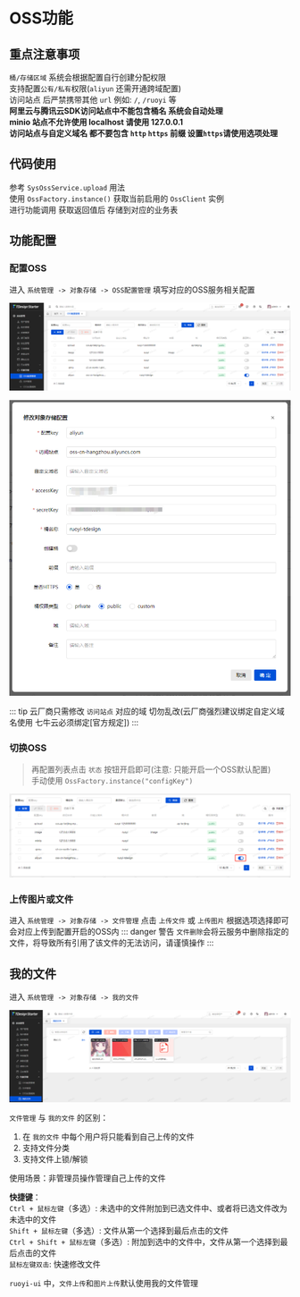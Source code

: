 # OSS功能

## 重点注意事项
`桶/存储区域` 系统会根据配置自行创建分配权限<br/>
支持配置`公有/私有`权限(`aliyun` 还需开通跨域配置)<br/>
访问站点 后严禁携带其他 `url` 例如: `/`, `/ruoyi` 等<br/>
**阿里云与腾讯云SDK访问站点中不能包含桶名 系统会自动处理**<br/>
**minio 站点不允许使用 localhost 请使用 127.0.0.1**<br/>
**访问站点与自定义域名 都不要包含 `http` `https` 前缀 设置`https`请使用选项处理**<br/>

## 代码使用
参考 `SysOssService.upload` 用法<br/>
使用 `OssFactory.instance()` 获取当前启用的 `OssClient` 实例<br/>
进行功能调用 获取返回值后 存储到对应的业务表

## 功能配置
### 配置OSS

进入 `系统管理 -> 对象存储 -> OSS配置管理` 填写对应的OSS服务相关配置

![img.png](../../assets/images/ruoyi-tdesign/basic/oss/img.png)

![img1.png](../../assets/images/ruoyi-tdesign/basic/oss/img1.png)

::: tip
云厂商只需修改 `访问站点` 对应的域 切勿乱改(云厂商强烈建议绑定自定义域名使用 七牛云必须绑定[官方规定])
:::

### 切换OSS

> 再配置列表点击 `状态` 按钮开启即可(注意: 只能开启一个OSS默认配置)<br/>
> 手动使用 `OssFactory.instance("configKey")`

![img2.png](../../assets/images/ruoyi-tdesign/basic/oss/img2.png)

### 上传图片或文件
进入 `系统管理 -> 对象存储 -> 文件管理` 点击 `上传文件` 或 `上传图片` 根据选项选择即可<br/>
会对应上传到配置开启的OSS内
::: danger 警告
`文件删除`会将云服务中删除指定的文件，将导致所有引用了该文件的无法访问，请谨慎操作
:::

## 我的文件
进入 `系统管理 -> 对象存储 -> 我的文件`

![img3.png](../../assets/images/ruoyi-tdesign/basic/oss/img3.png)

`文件管理` 与 `我的文件` 的区别：<br/>
1. 在 `我的文件` 中每个用户将只能看到自己上传的文件
2. 支持文件分类
3. 支持文件上锁/解锁

使用场景：非管理员操作管理自己上传的文件

**快捷键**：<br/>
`Ctrl + 鼠标左键`（多选）: 未选中的文件附加到已选文件中、或者将已选文件改为未选中的文件<br/>
`Shift + 鼠标左键`（多选）: 文件从第一个选择到最后点击的文件<br/>
`Ctrl + Shift + 鼠标左键`（多选）: 附加到选中的文件中，文件从第一个选择到最后点击的文件<br/>
`鼠标左键双击`: 快速修改文件<br/>

`ruoyi-ui` 中，`文件上传`和`图片上传`默认使用我的文件管理

